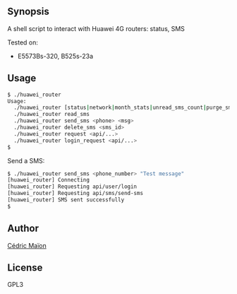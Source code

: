 ## Synopsis
A shell script to interact with Huawei 4G routers: status, SMS

Tested on:
* E5573Bs-320, B525s-23a


## Usage

```sh
$ ./huawei_router
Usage:
  ./huawei_router [status|network|month_stats|unread_sms_count|purge_sms_outbox]
  ./huawei_router read_sms
  ./huawei_router send_sms <phone> <msg>
  ./huawei_router delete_sms <sms_id>
  ./huawei_router request <api/...>
  ./huawei_router login_request <api/...>
$
```

Send a SMS:

```sh
$ ./huawei_router send_sms <phone_number> "Test message"
[huawei_router] Connecting
[huawei_router] Requesting api/user/login
[huawei_router] Requesting api/sms/send-sms
[huawei_router] SMS sent successfully
$
```


## Author
[Cédric Maïon](https://github.com/cmaion)

## License
GPL3
